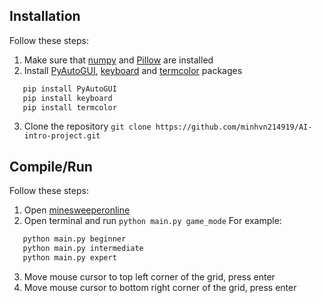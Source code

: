 ## Installation
Follow these steps:
1. Make sure that [numpy](https://pypi.org/project/numpy/) and [Pillow](https://pypi.org/project/Pillow/) are installed
2. Install [PyAutoGUI](https://pypi.org/project/PyAutoGUI/), [keyboard](https://pypi.org/project/keyboard/) and [termcolor](https://pypi.org/project/termcolor/) packages 
```sh
   pip install PyAutoGUI
   pip install keyboard
   pip install termcolor
```
3. Clone the repository `git clone https://github.com/minhvn214919/AI-intro-project.git`

## Compile/Run
Follow these steps:
1. Open [minesweeperonline](https://minesweeperonline.com/)
2. Open terminal and run `python main.py game_mode`
For example: 
```sh
   python main.py beginner
   python main.py intermediate
   python main.py expert
```
3. Move mouse cursor to top left corner of the grid, press enter
4. Move mouse cursor to bottom right corner of the grid, press enter 
